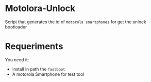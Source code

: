 # Motolora-Unlock
Script that generates the id of `Motorola smartphones` for get the unlock bootloader

Requeriments
==========

You need it:

* Install in path the `fastboot`
* A motorola Smartphone for test tool
